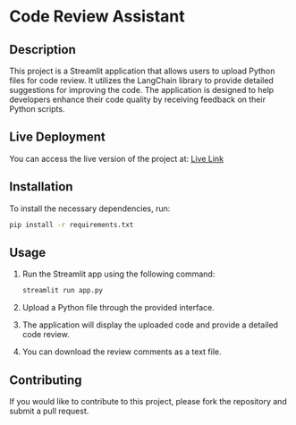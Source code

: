 
# Code Review Assistant

## Description
This project is a Streamlit application that allows users to upload Python files for code review. It utilizes the LangChain library to provide detailed suggestions for improving the code. The application is designed to help developers enhance their code quality by receiving feedback on their Python scripts.

## Live Deployment
You can access the live version of the project at: [Live Link](http://your-live-link.com)

## Installation
To install the necessary dependencies, run:

```bash
pip install -r requirements.txt
```

## Usage
1. Run the Streamlit app using the following command:

   ```bash
   streamlit run app.py
   ```

2. Upload a Python file through the provided interface.
3. The application will display the uploaded code and provide a detailed code review.
4. You can download the review comments as a text file.


## Contributing
If you would like to contribute to this project, please fork the repository and submit a pull request.

